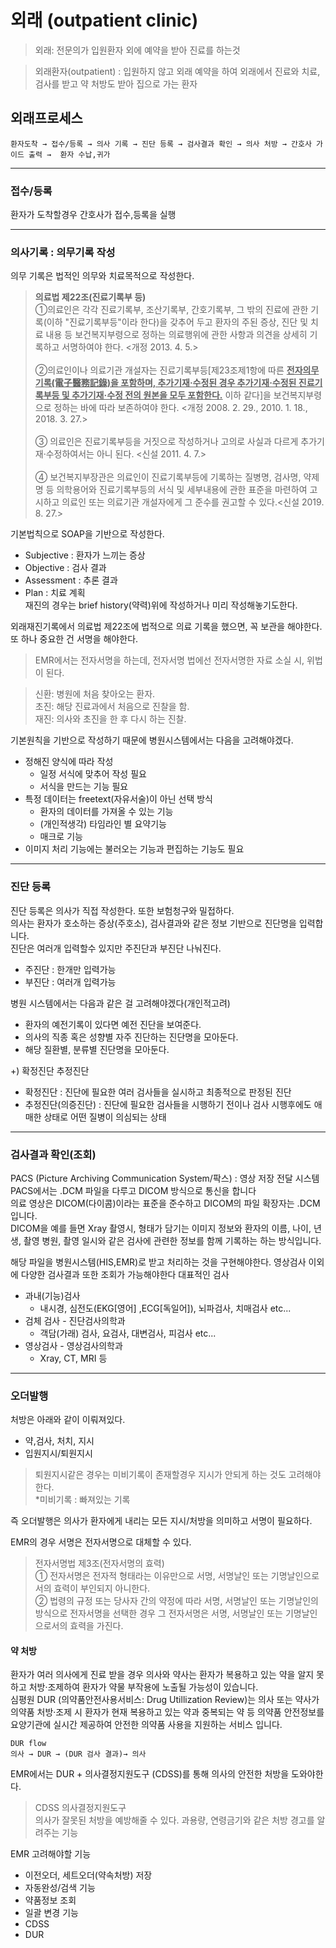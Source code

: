 # 외래 (outpatient clinic)
>외래: 전문의가 입원환자 외에 예약을 받아 진료를 하는것

>외래환자(outpatient) :  입원하지 않고 외래 예약을 하여 외래에서 진료와 치료, 검사를 받고 약 처방도 받아 집으로 가는 환자

## 외래프로세스
```
환자도착 → 접수/등록 → 의사 기록 → 진단 등록 → 검사결과 확인 → 의사 처방 → 간호사 가이드 출력 →  환자 수납,귀가
```
---
### 접수/등록  
환자가 도착할경우 간호사가 접수,등록을 실행

---
### 의사기록 : 의무기록 작성
의무 기록은 법적인 의무와 치료목적으로 작성한다.<br>
><b>의료법 제22조(진료기록부 등)</b> <br>
①의료인은 각각 진료기록부, 조산기록부, 간호기록부, 그 밖의 진료에 관한 기록(이하 "진료기록부등"이라 한다)을 갖추어 두고 환자의 주된 증상, 진단 및 치료 내용 등 보건복지부령으로 정하는 의료행위에 관한 사항과 의견을 상세히 기록하고 서명하여야 한다. <개정 2013. 4. 5.> <br><br>
②의료인이나 의료기관 개설자는 진료기록부등[제23조제1항에 따른 <b><u>전자의무기록(電子醫務記錄)을 포함하며, 추가기재·수정된 경우 추가기재·수정된 진료기록부등 및 추가기재·수정 전의 원본을 모두 포함한다.</b></u> 이하 같다]을 보건복지부령으로 정하는 바에 따라 보존하여야 한다. <개정 2008. 2. 29., 2010. 1. 18., 2018. 3. 27.><br><br>
③ 의료인은 진료기록부등을 거짓으로 작성하거나 고의로 사실과 다르게 추가기재·수정하여서는 아니 된다. <신설 2011. 4. 7.>
<br><br>
④ 보건복지부장관은 의료인이 진료기록부등에 기록하는 질병명, 검사명, 약제명 등 의학용어와 진료기록부등의 서식 및 세부내용에 관한 표준을 마련하여 고시하고 의료인 또는 의료기관 개설자에게 그 준수를 권고할 수 있다.<신설 2019. 8. 27.>

기본법칙으로 SOAP을 기반으로 작성한다.
- Subjective : 환자가 느끼는 증상
- Objective : 검사 결과
- Assessment : 추론 결과
- Plan : 치료 계획
<br>재진의 경우는 brief history(약력)위에 작성하거나 미리 작성해놓기도한다.

외래재진기록에서 의료법 제22조에 법적으로 의료 기록을 했으면, 꼭 보관을 해야한다.<br>
 또 하나 중요한 건 서명을 해야한다.<br>
> EMR에서는 전자서명을 하는데, 전자서명 법에선 전자서명한 자료 소실 시, 위법이 된다.


>신환: 병원에 처음 찾아오는 환자.<br>
초진: 해당 진료과에서 처음으로 진찰을 함.<br>
재진: 의사와 초진을 한 후 다시 하는 진찰.

기본원칙을 기반으로 작성하기 때문에 병원시스템에서는 다음을 고려해야겠다.
- 정해진 양식에 따라 작성
  - 일정 서식에 맞추어 작성 필요
  - 서식을 만드는 기능 필요
- 특정 데이터는 freetext(자유서술)이 아닌 선택 방식
  - 환자의 데이터를 가져올 수 있는 기능 
  - (개인적생각) 타임라인 별 요약기능 
  - 매크로 기능
- 이미지 처리 기능에는 불러오는 기능과 편집하는 기능도 필요
---
### 진단 등록
진단 등록은 의사가 직접 작성한다. 또한 보험청구와 밀접하다.
<br>의사는 환자가 호소하는 증상(주호소), 검사결과와 같은 정보 기반으로 진단명을 입력합니다.
<br>진단은 여러개 입력할수 있지만 주진단과 부진단 나눠진다.
- 주진단 : 한개만 입력가능
- 부진단 : 여러개 입력가능


병원 시스템에서는 다음과 같은 걸 고려해야겠다(개인적고려)
- 환자의 예전기록이 있다면 예전 진단을 보여준다.
- 의사의 직종 혹은 성향별 자주 진단하는 진단명을 모아둔다.
- 해당 질환별, 분류별 진단명을 모아둔다.

+) 확정진단 추정진단<br>
- 확정진단 : 진단에 필요한 여러 검사들을 실시하고 최종적으로 판정된 진단
- 추정진단(의증진단) : 진단에 필요한 검사들을 시행하기 전이나 검사 시행후에도 애매한 상태로 어떤 질병이 의심되는 상태

---
### 검사결과 확인(조회)
PACS (Picture Archiving Communication System/팍스) : 영상 저장 전달 시스템<br>PACS에서는 .DCM 파일을 다루고 DICOM 방식으로 통신을 합니다
<br>의료 영상은 DICOM(다이콤)이라는 표준을 준수하고 DICOM의 파일 확장자는 .DCM입니다.<br>
DICOM을 예를 들면 Xray 촬영시, 형태가 담기는 이미지 정보와 환자의 이름, 나이, 년생, 촬영 병원, 촬영 일시와 같은 검사에 관련한 정보를 함께 기록하는 하는 방식입니다. 

해당 파일을 병원시스템(HIS,EMR)로 받고 처리하는 것을 구현해야한다.
영상검사 이외에 다양한 검사결과 또한 조회가 가능해야한다 
대표적인 검사
- 과내(기능)검사
  - 내시경, 심전도(EKG[영어] ,ECG[독일어]), 뇌파검사, 치매검사 etc...
- 검체 검사 - 진단검사의학과
  - 객담(가래) 검사, 요검사, 대변검사, 피검사 etc...
- 영상검사 - 영상검사의학과
  - Xray, CT, MRI 등
---
### 오더발행
처방은 아래와 같이 이뤄져있다.
- 약,검사, 처치, 지시
- 입원지시/퇴원지시

> 퇴원지시같은 경우는 미비기록이 존재할경우 지시가 안되게 하는 것도 고려해야한다. <br>*미비기록 : 빠져있는 기록

즉 오더발행은 의사가 환자에게 내리는 모든 지시/처방을 의미하고 서명이 필요하다.

EMR의 경우 서명은 전자서명으로 대체할 수 있다.
>전자서명법 제3조(전자서명의 효력) <br>① 전자서명은 전자적 형태라는 이유만으로 서명, 서명날인 또는 기명날인으로서의 효력이 부인되지 아니한다.
<br>② 법령의 규정 또는 당사자 간의 약정에 따라 서명, 서명날인 또는 기명날인의 방식으로 전자서명을 선택한 경우 그 전자서명은 서명, 서명날인 또는 기명날인으로서의 효력을 가진다.

#### 약 처방<br>

 환자가 여러 의사에게 진료 받을 경우 의사와 약사는 환자가 복용하고 있는 약을 알지 못하고 처방·조제하여 환자가 약물 부작용에 노출될 가능성이 있습니다. 
 <br>심평원 DUR (의약품안전사용서비스: Drug Utillization Review)는 의사 또는 약사가 의약품 처방·조제 시 환자가 현재 복용하고 있는 약과 중복되는 약 등 의약품 안전정보를 요양기관에 실시간 제공하여 안전한 의약품 사용을 지원하는 서비스 입니다.
 ```
 DUR flow
 의사 → DUR → (DUR 검사 결과)→ 의사
 ```
 EMR에서는 DUR + 의사결정지원도구 (CDSS)를 통해 의사의 안전한 처방을 도와야한다.

>CDSS 의사결정지원도구<br>
의사가 잘못된 처방을 예방해줄 수 있다.
과용량, 연령금기와 같은 처방 경고를 알려주는 기능
 
 EMR 고려해야할 기능
  - 이전오더, 세트오더(약속처방) 저장
  - 자동완성/검색 기능
  - 약품정보 조회
  - 일괄 변경 기능
  - CDSS
  - DUR